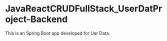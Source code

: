 # JavaReactCRUDFullStack_UserDatProject-Backend
 This is an Spring Boot app developed for Uer Data.
